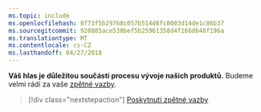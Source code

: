 ```yaml
---
ms.topic: include
ms.openlocfilehash: 8f73f5b29768c057b514d8fc8603d14de1c86b37
ms.sourcegitcommit: 928885ace538bef5b25961358d4f166d648f196a
ms.translationtype: MT
ms.contentlocale: cs-CZ
ms.lasthandoff: 04/27/2018
---
```

**Váš hlas je důležitou součástí procesu vývoje našich produktů.** Budeme velmi rádi za vaše [zpětné vazby](https://aka.ms/vsce-product-survey).

> [!div class="nextstepaction"]
> [Poskytnutí zpětné vazby](https://aka.ms/vsce-product-survey)